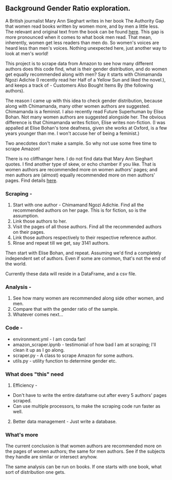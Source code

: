 ## Background Gender Ratio exploration.

A British journalist Mary Ann Sieghart writes in her book The Authority Gap that
women read books written by women more, and by men a little less. The relevant and
original text from the book can be found [here](the_authority_gap.md). This gap is
more pronounced when it comes to what book men read. That mean, inherently,
women get less readers than men do. So women's voices are heard less than men's
voices. Nothing unexpected here, just another way to look at men's world!

This project is to scrape data from Amazon to see how many different authors does
this code find, what is their gender distribution, and do women get equally
recommended along with men? Say it starts with Chimamanda Ngozi Adichie (I
  recently read her Half of a Yellow Sun and liked the novel.), and keeps a track
of - Customers Also Bought Items By (the following authors).

The reason I came up with this idea to check gender distribution, because along
with Chimamanda, many other women authors are suggested. Chimamanda is a feminist.
I also recently read Future Superhuman by Elise Bohan. Not many women authors are
suggested alongside her. The obvious difference is that Chimamanda writes fiction,
Elise writes non-fiction. (I was appalled at Elise Bohan's tone deafness, given
she works at Oxford, is a few years younger than me. I won't accuse her of being
a feminist.)

Two anecdotes don't make a sample. So why not use some free time to scrape Amazon!

There is no cliffhanger here. I do not find data that Mary Ann Sieghart quotes. I
find another type of skew, or echo chamber if you like. That is women authors are
recommended more on women authors' pages; and men authors are (almost) equally
recommended more on men authors' pages. Find details [here](analysis.md).

### Scraping -
1. Start with one author - Chimamand Ngozi Adichie. Find all the recommended authors
on her page. This is for fiction, so is the assumption.
2. Link those authors to her.
3. Visit the pages of all those authors. Find all the recommended authors on their pages.
4. Link those authors respectively to their respective reference author.
5. Rinse and repeat till we get, say 3141 authors.

Then start with Elise Bohan, and repeat. Assuming we'd find a completely independent
set of authors. Even if some are common, that's not the end of the world.

Currently these data will reside in a DataFrame, and a csv file.

### Analysis -

1. See how many women are recommended along side other women, and men.
2. Compare that with the gender ratio of the sample.
3. Whatever comes next...


### Code -
* environment.yml - I am conda fan!
* amazon_scraper.ipynb - testimonial of how bad I am at scraping; I'll clean it up
as I go along.
* scraper.py - A class to scrape Amazon for some authors.
* utils.py - utility function to determine gender etc.

### What does "this" need

1. Efficiency -
 * Don't have to write the entire dataframe out after every 5 authors' pages scraped.
 * Can use multiple processors, to make the scraping code run faster as well.
2. Better data management - Just write a database.

### What's more

The current conclusion is that women authors are recommended more on the pages of
women authors; the same for men authors. See if the subjects they handle are similar
or intersect anyhow.

The same analysis can be run on books. If one starts with one book, what sort of
distribution one gets.
